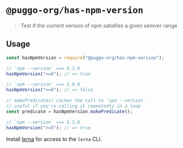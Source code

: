 # `@puggo-org/has-npm-version`

> Test if the current version of npm satisfies a given semver range

## Usage

```js
const hasNpmVersion = require("@puggo-org/has-npm-version");

// `npm --version` === 6.3.0
hasNpmVersion(">=6"); // => true

// `npm --version` === 5.6.0
hasNpmVersion(">=6"); // => false

// makePredicate() caches the call to `npm --version`
// useful if you're calling it repeatedly in a loop
const predicate = hasNpmVersion.makePredicate();

// `npm --version` === 6.3.0
hasNpmVersion(">=5"); // => true
```

Install [lerna](https://www.npmjs.com/package/lerna) for access to the `lerna` CLI.

